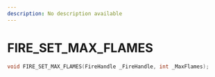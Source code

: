 ```yaml
---
description: No description available 
---
```


# FIRE_SET_MAX_FLAMES

```cpp
void FIRE_SET_MAX_FLAMES(FireHandle _FireHandle, int _MaxFlames);
```